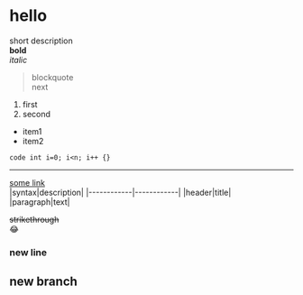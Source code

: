 # hello
short description  
**bold**  
*italic*  
> blockquote  
> next  
1. first
2. second
- item1
- item2

`code int i=0; i<n; i++ {}`  

---
[some link](https://www.google.com)  
|syntax|description|
|------------|------------|
|header|title|
|paragraph|text|

~~strikethrough~~  
:joy:

### new line

## new branch

